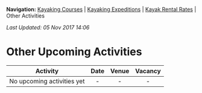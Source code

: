 **Navigation:** [Kayaking Courses](index) &#124; [Kayaking Expeditions](expedition) &#124; [Kayak Rental Rates](rental) &#124; Other Activities

_Last Updated: 05 Nov 2017 14:06_
# Other Upcoming Activities

Activity | Date | Venue | Vacancy
:---:|:---:|:---:|:---:
No upcoming activities yet|-|-|- 

